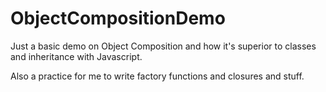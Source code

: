 # ObjectCompositionDemo

Just a basic demo on Object Composition and how it's superior to classes and inheritance with Javascript. 

Also a practice for me to write factory functions and closures and stuff.
